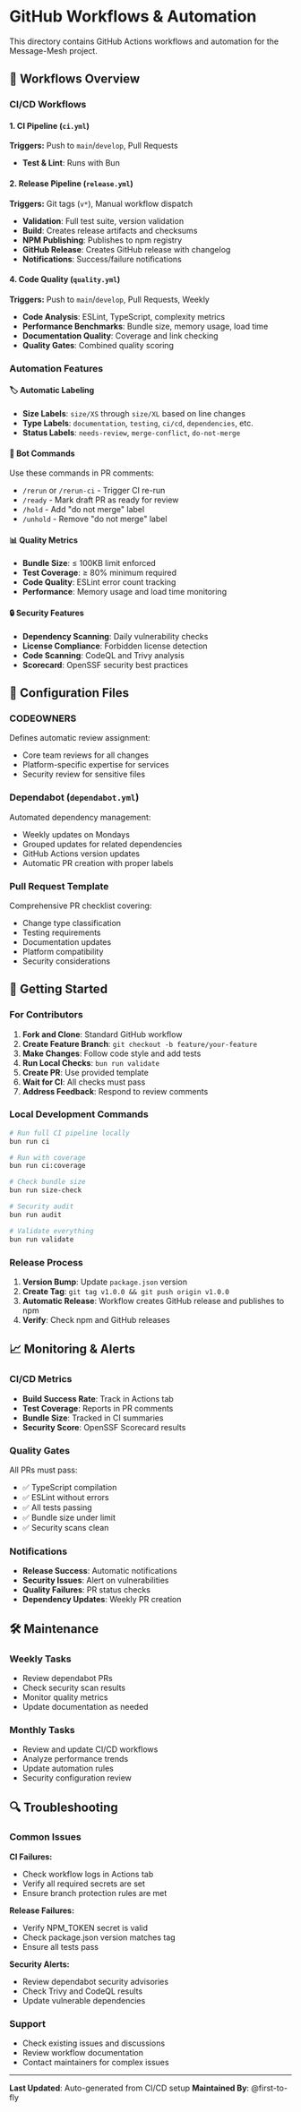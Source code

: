 # GitHub Workflows & Automation

This directory contains GitHub Actions workflows and automation for the Message-Mesh project.

## 🔄 Workflows Overview

### CI/CD Workflows

#### 1. **CI Pipeline** (`ci.yml`)
**Triggers:** Push to `main`/`develop`, Pull Requests
- **Test & Lint**: Runs with Bun

#### 2. **Release Pipeline** (`release.yml`)
**Triggers:** Git tags (`v*`), Manual workflow dispatch
- **Validation**: Full test suite, version validation
- **Build**: Creates release artifacts and checksums
- **NPM Publishing**: Publishes to npm registry
- **GitHub Release**: Creates GitHub release with changelog
- **Notifications**: Success/failure notifications


#### 4. **Code Quality** (`quality.yml`)
**Triggers:** Push to `main`/`develop`, Pull Requests, Weekly
- **Code Analysis**: ESLint, TypeScript, complexity metrics
- **Performance Benchmarks**: Bundle size, memory usage, load time
- **Documentation Quality**: Coverage and link checking
- **Quality Gates**: Combined quality scoring


### Automation Features

#### 🏷️ **Automatic Labeling**
- **Size Labels**: `size/XS` through `size/XL` based on line changes
- **Type Labels**: `documentation`, `testing`, `ci/cd`, `dependencies`, etc.
- **Status Labels**: `needs-review`, `merge-conflict`, `do-not-merge`

#### 🤖 **Bot Commands**
Use these commands in PR comments:
- `/rerun` or `/rerun-ci` - Trigger CI re-run
- `/ready` - Mark draft PR as ready for review
- `/hold` - Add "do not merge" label
- `/unhold` - Remove "do not merge" label

#### 📊 **Quality Metrics**
- **Bundle Size**: ≤ 100KB limit enforced
- **Test Coverage**: ≥ 80% minimum required
- **Code Quality**: ESLint error count tracking
- **Performance**: Memory usage and load time monitoring

#### 🔒 **Security Features**
- **Dependency Scanning**: Daily vulnerability checks
- **License Compliance**: Forbidden license detection
- **Code Scanning**: CodeQL and Trivy analysis
- **Scorecard**: OpenSSF security best practices


## 🔧 Configuration Files

### CODEOWNERS
Defines automatic review assignment:
- Core team reviews for all changes
- Platform-specific expertise for services
- Security review for sensitive files

### Dependabot (`dependabot.yml`)
Automated dependency management:
- Weekly updates on Mondays
- Grouped updates for related dependencies
- GitHub Actions version updates
- Automatic PR creation with proper labels

### Pull Request Template
Comprehensive PR checklist covering:
- Change type classification
- Testing requirements
- Documentation updates
- Platform compatibility
- Security considerations

## 🚀 Getting Started

### For Contributors

1. **Fork and Clone**: Standard GitHub workflow
2. **Create Feature Branch**: `git checkout -b feature/your-feature`
3. **Make Changes**: Follow code style and add tests
4. **Run Local Checks**: `bun run validate`
5. **Create PR**: Use provided template
6. **Wait for CI**: All checks must pass
7. **Address Feedback**: Respond to review comments

### Local Development Commands

```bash
# Run full CI pipeline locally
bun run ci

# Run with coverage
bun run ci:coverage

# Check bundle size
bun run size-check

# Security audit
bun run audit

# Validate everything
bun run validate
```

### Release Process

1. **Version Bump**: Update `package.json` version
2. **Create Tag**: `git tag v1.0.0 && git push origin v1.0.0`
3. **Automatic Release**: Workflow creates GitHub release and publishes to npm
4. **Verify**: Check npm and GitHub releases

## 📈 Monitoring & Alerts

### CI/CD Metrics
- **Build Success Rate**: Track in Actions tab
- **Test Coverage**: Reports in PR comments
- **Bundle Size**: Tracked in CI summaries
- **Security Score**: OpenSSF Scorecard results

### Quality Gates
All PRs must pass:
- ✅ TypeScript compilation
- ✅ ESLint without errors
- ✅ All tests passing
- ✅ Bundle size under limit
- ✅ Security scans clean

### Notifications
- **Release Success**: Automatic notifications
- **Security Issues**: Alert on vulnerabilities
- **Quality Failures**: PR status checks
- **Dependency Updates**: Weekly PR creation

## 🛠️ Maintenance

### Weekly Tasks
- Review dependabot PRs
- Check security scan results
- Monitor quality metrics
- Update documentation as needed

### Monthly Tasks
- Review and update CI/CD workflows
- Analyze performance trends
- Update automation rules
- Security configuration review

## 🔍 Troubleshooting

### Common Issues

**CI Failures:**
- Check workflow logs in Actions tab
- Verify all required secrets are set
- Ensure branch protection rules are met

**Release Failures:**
- Verify NPM_TOKEN secret is valid
- Check package.json version matches tag
- Ensure all tests pass

**Security Alerts:**
- Review dependabot security advisories
- Check Trivy and CodeQL results
- Update vulnerable dependencies

### Support
- Check existing issues and discussions
- Review workflow documentation
- Contact maintainers for complex issues

---

**Last Updated**: Auto-generated from CI/CD setup
**Maintained By**: @first-to-fly